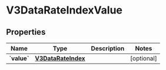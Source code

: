 
# V3DataRateIndexValue

## Properties
Name | Type | Description | Notes
------------ | ------------- | ------------- | -------------
**&#x60;value&#x60;** | [**V3DataRateIndex**](V3DataRateIndex.md) |  |  [optional]



